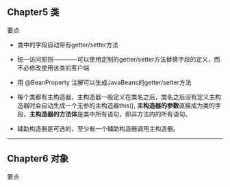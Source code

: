 

## Chapter5 类

要点
- 类中的字段自动带有getter/setter方法

- 统一访问原则————可以使用定制的getter/setter方法替换字段的定义，而不必修改使用该类的客户端

- 用 @BeanProperty 注解可以生成JavaBeans的getter/setter方法

- 每个类都有主构造器，主构造器一般定义在类名之后，类名之后没有定义主构造器时会自动生成一个无参的主构造器this(),
    **主构造器的参数**直接成为类的字段，**主构造器的方法体**是类中所有语句，即非方法内的所有语句。
    
- 辅助构造器是可选的，至少有一个辅助构造器调用主构造器。


---


## Chapter6 对象

要点

